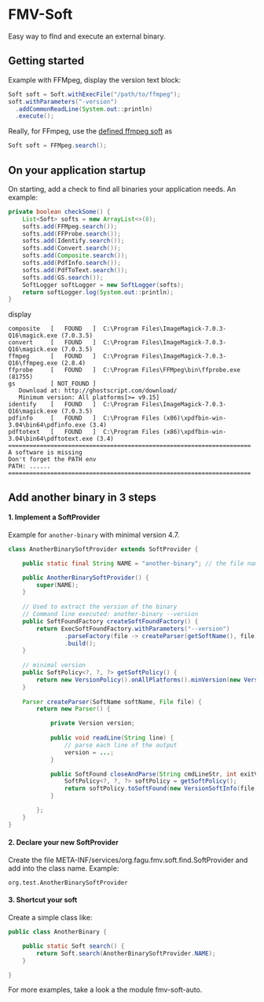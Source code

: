 # FMV-Soft

Easy way to fInd and execute an external binary. 


## Getting started

Example with FFMpeg, display the version text block:

```java
Soft soft = Soft.withExecFile("/path/to/ffmpeg");
soft.withParameters("-version")
  .addCommonReadLine(System.out::println)
  .execute();
```

Really, for FFmpeg, use the [defined ffmpeg soft](/..fmv-soft-auto/src/main/java/org/fagu/fmv/soft/ffmpeg/FFMpeg.java) as
```java
Soft soft = FFMpeg.search();
```


## On your application startup

On starting, add a check to find all binaries your application needs. An example:
```java
private boolean checkSome() {
	List<Soft> softs = new ArrayList<>(8);
	softs.add(FFMpeg.search());
	softs.add(FFProbe.search());
	softs.add(Identify.search());
	softs.add(Convert.search());
	softs.add(Composite.search());
	softs.add(PdfInfo.search());
	softs.add(PdfToText.search());
	softs.add(GS.search());
	SoftLogger softLogger = new SoftLogger(softs);
	return softLogger.log(System.out::println);
}
```
display
```
composite   [   FOUND   ]  C:\Program Files\ImageMagick-7.0.3-Q16\magick.exe (7.0.3.5) 
convert     [   FOUND   ]  C:\Program Files\ImageMagick-7.0.3-Q16\magick.exe (7.0.3.5) 
ffmpeg      [   FOUND   ]  C:\Program Files\ImageMagick-7.0.3-Q16\ffmpeg.exe (2.8.4) 
ffprobe     [   FOUND   ]  C:\Program Files\FFMpeg\bin\ffprobe.exe (81755) 
gs          [ NOT_FOUND ] 
   Download at: http://ghostscript.com/download/ 
   Minimum version: All platforms[>= v9.15] 
identify    [   FOUND   ]  C:\Program Files\ImageMagick-7.0.3-Q16\magick.exe (7.0.3.5) 
pdfinfo     [   FOUND   ]  C:\Program Files (x86)\xpdfbin-win-3.04\bin64\pdfinfo.exe (3.4) 
pdftotext   [   FOUND   ]  C:\Program Files (x86)\xpdfbin-win-3.04\bin64\pdftotext.exe (3.4) 
===================================================================== 
A software is missing 
Don't forget the PATH env 
PATH: ......
===================================================================== 
```


## Add another binary in 3 steps

#### 1. Implement a SoftProvider

Example for `another-binary` with minimal version 4.7.

```java
class AnotherBinarySoftProvider extends SoftProvider {

	public static final String NAME = "another-binary"; // the file name on Linux, the base file name on Windows

	public AnotherBinarySoftProvider() {
		super(NAME);
	}
	
	// Used to extract the version of the binary
	// Command line executed: another-binary --version
	public SoftFoundFactory createSoftFoundFactory() {
		return ExecSoftFoundFactory.withParameters("--version")
				.parseFactory(file -> createParser(getSoftName(), file))
				.build();
	}
	
	// minimal version
	public SoftPolicy<?, ?, ?> getSoftPolicy() {
		return new VersionPolicy().onAllPlatforms().minVersion(new Version(7, 7));
	}
	
	Parser createParser(SoftName softName, File file) {
		return new Parser() {

			private Version version;
			
			public void readLine(String line) {
				// parse each line of the output
				version = ...;
			}

			public SoftFound closeAndParse(String cmdLineStr, int exitValue) throws IOException {
				SoftPolicy<?, ?, ?> softPolicy = getSoftPolicy();
				return softPolicy.toSoftFound(new VersionSoftInfo(file, softName, version));
			}

		};
	}
}
```

#### 2. Declare your new SoftProvider

Create the file META-INF/services/org.fagu.fmv.soft.find.SoftProvider and add into the class name.
Example:
```
org.test.AnotherBinarySoftProvider
```

#### 3. Shortcut your soft

Create a simple class like:
```java
public class AnotherBinary {

	public static Soft search() {
		return Soft.search(AnotherBinarySoftProvider.NAME);
	}

}
```


For more examples, take a look a the module fmv-soft-auto.